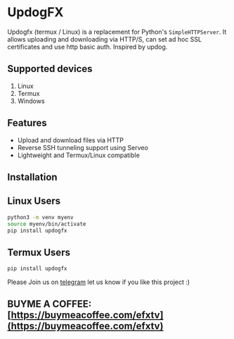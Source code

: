 # UpdogFX

Updogfx (termux / Linux) is a replacement for Python's `SimpleHTTPServer`. It allows uploading and downloading via HTTP/S, can set ad hoc SSL certificates and use http basic auth. Inspired by updog.

## Supported devices 
1. Linux
2. Termux
3. Windows

## Features
- Upload and download files via HTTP
- Reverse SSH tunneling support using Serveo
- Lightweight and Termux/Linux compatible

## Installation

## Linux Users

```bash
python3 -m venv myenv
source myenv/bin/activate
pip install updogfx
```
## Termux Users
```bash
pip install updogfx
```
Please Join us on [telegram](https://t.me/LinuxClassesEFXTv) let us know if you like this project :)

## BUYME A COFFEE: [https://buymeacoffee.com/efxtv](https://buymeacoffee.com/efxtv)
